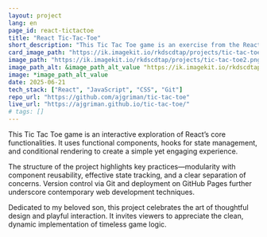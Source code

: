 ```yaml
---
layout: project
lang: en
page_id: react-tictactoe
title: "React Tic-Tac-Toe"
short_description: "This Tic Tac Toe game is an exercise from the React docs."
card_image_path: "https://ik.imagekit.io/rkdscdtap/projects/tic-tac-toe1.png?updatedAt=1750529000384"
image_path: "https://ik.imagekit.io/rkdscdtap/projects/tic-tac-toe2.png?updatedAt=1750529031371"
image_path_alt: &image_path_alt_value "https://ik.imagekit.io/rkdscdtap/projects/tic-tac-toe3.png?updatedAt=1750525088361"
image: *image_path_alt_value
date: 2025-06-21
tech_stack: ["React", "JavaScript", "CSS", "Git"]
repo_url: "https://github.com/ajgriman/tic-tac-toe"
live_url: "https://ajgriman.github.io/tic-tac-toe/"
# tags: []
---
```


This Tic Tac Toe game is an interactive exploration of React’s core functionalities. It uses functional components, hooks for state management, and conditional rendering to create a simple yet engaging experience.

The structure of the project highlights key practices—modularity with component reusability, effective state tracking, and a clear separation of concerns. Version control via Git and deployment on GitHub Pages further underscore contemporary web development techniques.

Dedicated to my beloved son, this project celebrates the art of thoughtful design and playful interaction. It invites viewers to appreciate the clean, dynamic implementation of timeless game logic.
